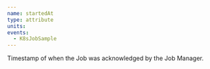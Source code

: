 ```yaml
---
name: startedAt
type: attribute
units:
events:
  - K8sJobSample
---
```


Timestamp of when the Job was acknowledged by the Job Manager.
